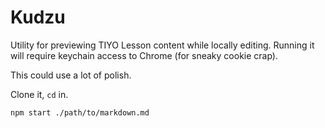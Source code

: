 # Kudzu

Utility for previewing TIYO Lesson content while locally editing. Running it will require keychain access to Chrome (for sneaky cookie crap).

This could use a lot of polish.

Clone it, `cd` in.

    npm start ./path/to/markdown.md
